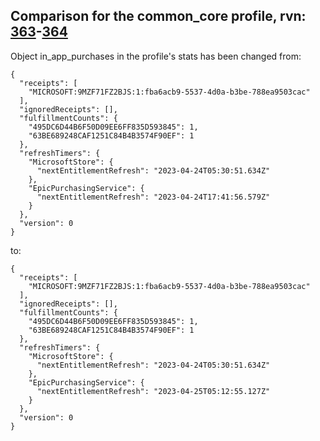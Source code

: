## Comparison for the common_core profile, rvn: [363](https://github.com/PRO100KatYT/FortniteProfileRevisions/tree/main/profiles/common_core/363%20common_core.json)-[364](https://github.com/PRO100KatYT/FortniteProfileRevisions/tree/main/profiles/common_core/364%20common_core.json)

Object in_app_purchases in the profile's stats has been changed from:

```
{
  "receipts": [
    "MICROSOFT:9MZF71FZ2BJS:1:fba6acb9-5537-4d0a-b3be-788ea9503cac"
  ],
  "ignoredReceipts": [],
  "fulfillmentCounts": {
    "495DC6D44B6F50D09EE6FF835D593845": 1,
    "63BE689248CAF1251C84B4B3574F90EF": 1
  },
  "refreshTimers": {
    "MicrosoftStore": {
      "nextEntitlementRefresh": "2023-04-24T05:30:51.634Z"
    },
    "EpicPurchasingService": {
      "nextEntitlementRefresh": "2023-04-24T17:41:56.579Z"
    }
  },
  "version": 0
}
```

to:

```
{
  "receipts": [
    "MICROSOFT:9MZF71FZ2BJS:1:fba6acb9-5537-4d0a-b3be-788ea9503cac"
  ],
  "ignoredReceipts": [],
  "fulfillmentCounts": {
    "495DC6D44B6F50D09EE6FF835D593845": 1,
    "63BE689248CAF1251C84B4B3574F90EF": 1
  },
  "refreshTimers": {
    "MicrosoftStore": {
      "nextEntitlementRefresh": "2023-04-24T05:30:51.634Z"
    },
    "EpicPurchasingService": {
      "nextEntitlementRefresh": "2023-04-25T05:12:55.127Z"
    }
  },
  "version": 0
}
```

<br><br>
